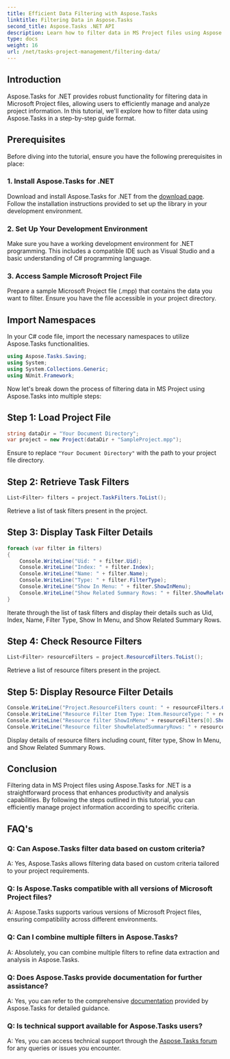 ```yaml
---
title: Efficient Data Filtering with Aspose.Tasks
linktitle: Filtering Data in Aspose.Tasks
second_title: Aspose.Tasks .NET API
description: Learn how to filter data in MS Project files using Aspose.Tasks for .NET. Enhance productivity and analysis capabilities effortlessly.
type: docs
weight: 16
url: /net/tasks-project-management/filtering-data/
---
```

## Introduction
Aspose.Tasks for .NET provides robust functionality for filtering data in Microsoft Project files, allowing users to efficiently manage and analyze project information. In this tutorial, we'll explore how to filter data using Aspose.Tasks in a step-by-step guide format.
## Prerequisites
Before diving into the tutorial, ensure you have the following prerequisites in place:
### 1. Install Aspose.Tasks for .NET
Download and install Aspose.Tasks for .NET from the [download page](https://releases.aspose.com/tasks/net/). Follow the installation instructions provided to set up the library in your development environment.
### 2. Set Up Your Development Environment
Make sure you have a working development environment for .NET programming. This includes a compatible IDE such as Visual Studio and a basic understanding of C# programming language.
### 3. Access Sample Microsoft Project File
Prepare a sample Microsoft Project file (.mpp) that contains the data you want to filter. Ensure you have the file accessible in your project directory.
## Import Namespaces
In your C# code file, import the necessary namespaces to utilize Aspose.Tasks functionalities.

```csharp
using Aspose.Tasks.Saving;
using System;
using System.Collections.Generic;
using NUnit.Framework;
```
Now let's break down the process of filtering data in MS Project using Aspose.Tasks into multiple steps:
## Step 1: Load Project File
```csharp
string dataDir = "Your Document Directory";
var project = new Project(dataDir + "SampleProject.mpp");
```
Ensure to replace `"Your Document Directory"` with the path to your project file directory.
## Step 2: Retrieve Task Filters
```csharp
List<Filter> filters = project.TaskFilters.ToList();
```
Retrieve a list of task filters present in the project.
## Step 3: Display Task Filter Details
```csharp
foreach (var filter in filters)
{
    Console.WriteLine("Uid: " + filter.Uid);
    Console.WriteLine("Index: " + filter.Index);
    Console.WriteLine("Name: " + filter.Name);
    Console.WriteLine("Type: " + filter.FilterType);
    Console.WriteLine("Show In Menu: " + filter.ShowInMenu);
    Console.WriteLine("Show Related Summary Rows: " + filter.ShowRelatedSummaryRows);
}
```
Iterate through the list of task filters and display their details such as Uid, Index, Name, Filter Type, Show In Menu, and Show Related Summary Rows.
## Step 4: Check Resource Filters
```csharp
List<Filter> resourceFilters = project.ResourceFilters.ToList();
```
Retrieve a list of resource filters present in the project.
## Step 5: Display Resource Filter Details
```csharp
Console.WriteLine("Project.ResourceFilters count: " + resourceFilters.Count);
Console.WriteLine("Resource Filter Item Type: Item.ResourceType: " + resourceFilters[0].FilterType);
Console.WriteLine("Resource filter ShowInMenu" + resourceFilters[0].ShowInMenu);
Console.WriteLine("Resource filter ShowRelatedSummaryRows: " + resourceFilters[0].ShowRelatedSummaryRows);
```
Display details of resource filters including count, filter type, Show In Menu, and Show Related Summary Rows.
## Conclusion
Filtering data in MS Project files using Aspose.Tasks for .NET is a straightforward process that enhances productivity and analysis capabilities. By following the steps outlined in this tutorial, you can efficiently manage project information according to specific criteria.
## FAQ's
### Q: Can Aspose.Tasks filter data based on custom criteria?
A: Yes, Aspose.Tasks allows filtering data based on custom criteria tailored to your project requirements.
### Q: Is Aspose.Tasks compatible with all versions of Microsoft Project files?
A: Aspose.Tasks supports various versions of Microsoft Project files, ensuring compatibility across different environments.
### Q: Can I combine multiple filters in Aspose.Tasks?
A: Absolutely, you can combine multiple filters to refine data extraction and analysis in Aspose.Tasks.
### Q: Does Aspose.Tasks provide documentation for further assistance?
A: Yes, you can refer to the comprehensive [documentation](https://reference.aspose.com/tasks/net/) provided by Aspose.Tasks for detailed guidance.
### Q: Is technical support available for Aspose.Tasks users?
A: Yes, you can access technical support through the [Aspose.Tasks forum](https://forum.aspose.com/c/tasks/15) for any queries or issues you encounter.
